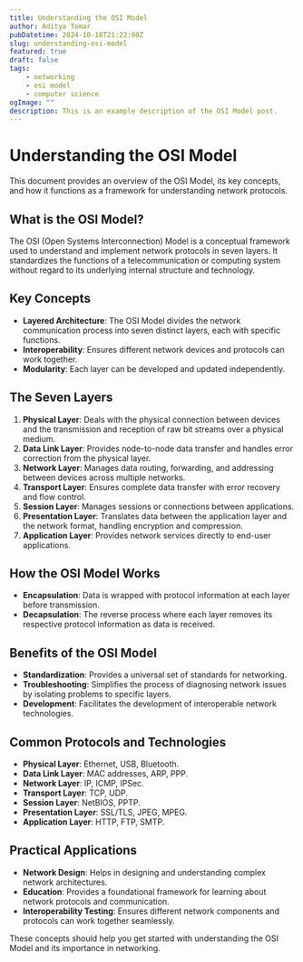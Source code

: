 ```yaml
---
title: Understanding the OSI Model
author: Aditya Tomar
pubDatetime: 2024-10-18T21:22:00Z
slug: understanding-osi-model
featured: true
draft: false
tags:
    - networking
    - osi model
    - computer science
ogImage: ""
description: This is an example description of the OSI Model post.
---
```


# Understanding the OSI Model

This document provides an overview of the OSI Model, its key concepts, and how it functions as a framework for understanding network protocols.

## What is the OSI Model?
The OSI (Open Systems Interconnection) Model is a conceptual framework used to understand and implement network protocols in seven layers. It standardizes the functions of a telecommunication or computing system without regard to its underlying internal structure and technology.

## Key Concepts
- **Layered Architecture**: The OSI Model divides the network communication process into seven distinct layers, each with specific functions.
- **Interoperability**: Ensures different network devices and protocols can work together.
- **Modularity**: Each layer can be developed and updated independently.

## The Seven Layers
1. **Physical Layer**: Deals with the physical connection between devices and the transmission and reception of raw bit streams over a physical medium.
2. **Data Link Layer**: Provides node-to-node data transfer and handles error correction from the physical layer.
3. **Network Layer**: Manages data routing, forwarding, and addressing between devices across multiple networks.
4. **Transport Layer**: Ensures complete data transfer with error recovery and flow control.
5. **Session Layer**: Manages sessions or connections between applications.
6. **Presentation Layer**: Translates data between the application layer and the network format, handling encryption and compression.
7. **Application Layer**: Provides network services directly to end-user applications.

## How the OSI Model Works
- **Encapsulation**: Data is wrapped with protocol information at each layer before transmission.
- **Decapsulation**: The reverse process where each layer removes its respective protocol information as data is received.

## Benefits of the OSI Model
- **Standardization**: Provides a universal set of standards for networking.
- **Troubleshooting**: Simplifies the process of diagnosing network issues by isolating problems to specific layers.
- **Development**: Facilitates the development of interoperable network technologies.

## Common Protocols and Technologies
- **Physical Layer**: Ethernet, USB, Bluetooth.
- **Data Link Layer**: MAC addresses, ARP, PPP.
- **Network Layer**: IP, ICMP, IPSec.
- **Transport Layer**: TCP, UDP.
- **Session Layer**: NetBIOS, PPTP.
- **Presentation Layer**: SSL/TLS, JPEG, MPEG.
- **Application Layer**: HTTP, FTP, SMTP.

## Practical Applications
- **Network Design**: Helps in designing and understanding complex network architectures.
- **Education**: Provides a foundational framework for learning about network protocols and communication.
- **Interoperability Testing**: Ensures different network components and protocols can work together seamlessly.

These concepts should help you get started with understanding the OSI Model and its importance in networking.

